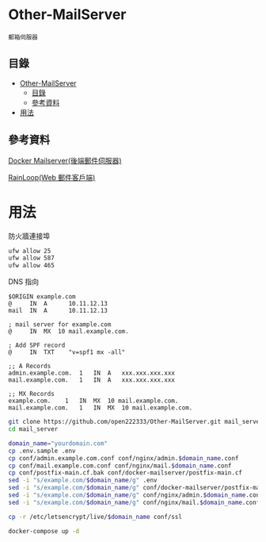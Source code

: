 # Other-MailServer

```
郵箱伺服器
```

## 目錄

- [Other-MailServer](#other-mailserver)
  - [目錄](#目錄)
  - [參考資料](#參考資料)
- [用法](#用法)

## 參考資料

[Docker Mailserver(後端郵件伺服器)](https://github.com/open222333/Other-Note/blob/main/03_%E4%BC%BA%E6%9C%8D%E5%99%A8%E6%9C%8D%E5%8B%99/MailServer(%E9%83%B5%E7%AE%B1%E4%BC%BA%E6%9C%8D%E5%99%A8)/Docker%20Mailserver(%E9%83%B5%E4%BB%B6%E4%BC%BA%E6%9C%8D%E5%99%A8).md)

[RainLoop(Web 郵件客戶端)](https://github.com/open222333/Other-Note/blob/main/03_%E4%BC%BA%E6%9C%8D%E5%99%A8%E6%9C%8D%E5%8B%99/MailServer(%E9%83%B5%E7%AE%B1%E4%BC%BA%E6%9C%8D%E5%99%A8)/RainLoop(Web%20%E9%83%B5%E4%BB%B6%E5%AE%A2%E6%88%B6%E7%AB%AF).md)

# 用法

防火牆連接埠

```bash
ufw allow 25
ufw allow 587
ufw allow 465
```

DNS 指向

```
$ORIGIN example.com
@     IN  A      10.11.12.13
mail  IN  A      10.11.12.13

; mail server for example.com
@     IN  MX  10 mail.example.com.

; Add SPF record
@     IN  TXT    "v=spf1 mx -all"
```

```
;; A Records
admin.example.com.	1	IN	A	xxx.xxx.xxx.xxx
mail.example.com.	1	IN	A	xxx.xxx.xxx.xxx

;; MX Records
example.com.	1	IN	MX	10 mail.example.com.
mail.example.com.	1	IN	MX	10 mail.example.com.
```

```bash
git clone https://github.com/open222333/Other-MailServer.git mail_server
cd mail_server
```

```bash
domain_name="yourdomain.com"
cp .env.sample .env
cp conf/admin.example.com.conf conf/nginx/admin.$domain_name.conf
cp conf/mail.example.com.conf conf/nginx/mail.$domain_name.conf
cp conf/postfix-main.cf.bak conf/docker-mailserver/postfix-main.cf
sed -i "s/example.com/$domain_name/g" .env
sed -i "s/example.com/$domain_name/g" conf/docker-mailserver/postfix-main.cf
sed -i "s/example.com/$domain_name/g" conf/nginx/admin.$domain_name.conf
sed -i "s/example.com/$domain_name/g" conf/nginx/mail.$domain_name.conf
```

```bash
cp -r /etc/letsencrypt/live/$domain_name conf/ssl
```

```bash
docker-compose up -d
```

